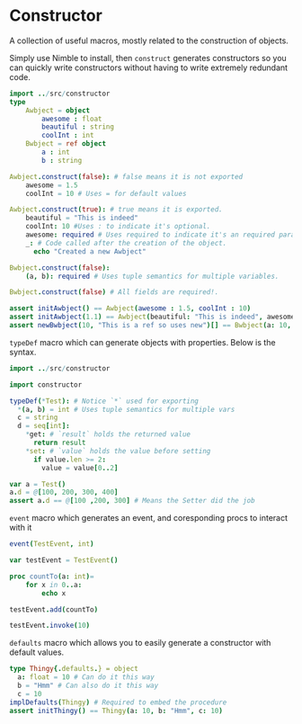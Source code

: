 # Constructor
A collection of useful macros, mostly related to the construction of objects.


Simply use Nimble to install, then
`construct` generates constructors so you can quickly write constructors without having to write extremely redundant code.
```nim
import ../src/constructor
type
    Awbject = object
        awesome : float
        beautiful : string
        coolInt : int
    Bwbject = ref object
        a : int
        b : string

Awbject.construct(false): # false means it is not exported
    awesome = 1.5
    coolInt = 10 # Uses = for default values

Awbject.construct(true): # true means it is exported.
    beautiful = "This is indeed" 
    coolInt: 10 #Uses : to indicate it's optional.
    awesome: required # Uses required to indicate it's an required parameter.
    _: # Code called after the creation of the object.
      echo "Created a new Awbject"

Bwbject.construct(false):
    (a, b): required # Uses tuple semantics for multiple variables.

Bwbject.construct(false) # All fields are required!.

assert initAwbject() == Awbject(awesome : 1.5, coolInt : 10)
assert initAwbject(1.1) == Awbject(beautiful: "This is indeed", awesome: 1.1, coolInt: 10)
assert newBwbject(10, "This is a ref so uses new")[] == Bwbject(a: 10, b: "This is a ref so uses new")[]
```
`typeDef` macro which can generate objects with properties.
Below is the syntax.
```nim
import ../src/constructor

import constructor

typeDef(*Test): # Notice `*` used for exporting
  *(a, b) = int # Uses tuple semantics for multiple vars
  c = string
  d = seq[int]:
    *get: # `result` holds the returned value
      return result
    *set: # `value` holds the value before setting
      if value.len >= 2:
        value = value[0..2]

var a = Test()
a.d = @[100, 200, 300, 400]
assert a.d == @[100 ,200, 300] # Means the Setter did the job
```

`event` macro which generates an event, and coresponding procs to interact with it

```nim
event(TestEvent, int)

var testEvent = TestEvent()

proc countTo(a: int)= 
    for x in 0..a:
        echo x

testEvent.add(countTo)

testEvent.invoke(10)
```

`defaults` macro which allows you to easily generate a constructor with default values.

```nim
type Thingy{.defaults.} = object
  a: float = 10 # Can do it this way
  b = "Hmm" # Can also do it this way
  c = 10
implDefaults(Thingy) # Required to embed the procedure
assert initThingy() == Thingy(a: 10, b: "Hmm", c: 10)
```

